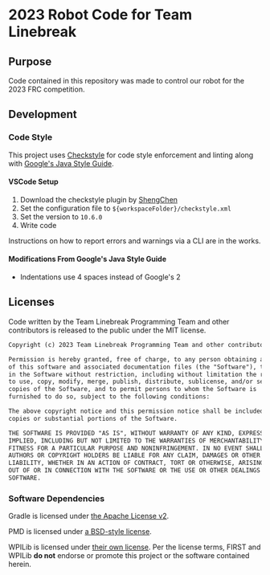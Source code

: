 # 2023 Robot Code for Team Linebreak

## Purpose

Code contained in this repository was made to control our robot for the 2023 FRC competition.

## Development

### Code Style

This project uses [Checkstyle](https://checkstyle.org) for code style enforcement and linting along with [Google's Java Style Guide](https://google.github.io/styleguide/javaguide.html).

#### VSCode Setup

1. Download the checkstyle plugin by [ShengChen](https://marketplace.visualstudio.com/items?itemName=shengchen.vscode-checkstyle)
2. Set the configuration file to `${workspaceFolder}/checkstyle.xml`
3. Set the version to `10.6.0`
4. Write code

Instructions on how to report errors and warnings via a CLI are in the works.

#### Modifications From Google's Java Style Guide

+ Indentations use 4 spaces instead of Google's 2

## Licenses

Code written by the Team Linebreak Programming Team and other contributors is released to the public under the MIT license.

```txt
Copyright (c) 2023 Team Linebreak Programming Team and other contributors

Permission is hereby granted, free of charge, to any person obtaining a copy
of this software and associated documentation files (the "Software"), to deal
in the Software without restriction, including without limitation the rights
to use, copy, modify, merge, publish, distribute, sublicense, and/or sell
copies of the Software, and to permit persons to whom the Software is
furnished to do so, subject to the following conditions:

The above copyright notice and this permission notice shall be included in all
copies or substantial portions of the Software.

THE SOFTWARE IS PROVIDED "AS IS", WITHOUT WARRANTY OF ANY KIND, EXPRESS OR
IMPLIED, INCLUDING BUT NOT LIMITED TO THE WARRANTIES OF MERCHANTABILITY,
FITNESS FOR A PARTICULAR PURPOSE AND NONINFRINGEMENT. IN NO EVENT SHALL THE
AUTHORS OR COPYRIGHT HOLDERS BE LIABLE FOR ANY CLAIM, DAMAGES OR OTHER
LIABILITY, WHETHER IN AN ACTION OF CONTRACT, TORT OR OTHERWISE, ARISING FROM,
OUT OF OR IN CONNECTION WITH THE SOFTWARE OR THE USE OR OTHER DEALINGS IN THE
SOFTWARE.
```

### Software Dependencies

Gradle is licensed under [the Apache License v2](./gradle/LICENSE).

PMD is licensed under [a BSD-style license](./pmd/LICENSE).

WPILib is licensed under [their own license](./WPILib-License.md). Per the license terms, FIRST and WPILib **do not** endorse or promote this project or the software contained herein.
